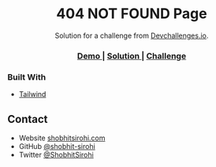 <h1 align="center">404 NOT FOUND Page</h1>

<div align="center">
   Solution for a challenge from  <a href="http://devchallenges.io" target="_blank">Devchallenges.io</a>.
</div>

<div align="center">
  <h3>
    <a href="https://vigilant-nightingale-92c6f6.netlify.app">
      Demo
    </a>
    <span> | </span>
    <a href="https://devchallenges.io/solutions/jypfqEdKU6FYW4nIjPdY">
      Solution
    </a>
    <span> | </span>
    <a href="https://devchallenges.io/challenges/wBunSb7FPrIepJZAg0sY">
      Challenge
    </a>
  </h3>
</div>


### Built With

- [Tailwind](https://tailwindcss.com/)


## Contact

- Website [shobhitsirohi.com](https://shobhitsirohi.com)
- GitHub [@shobhit-sirohi](https://github.com/shobhit-sirohi)
- Twitter [@ShobhitSirohi](https://twitter.com/ShobhitSirohi)
